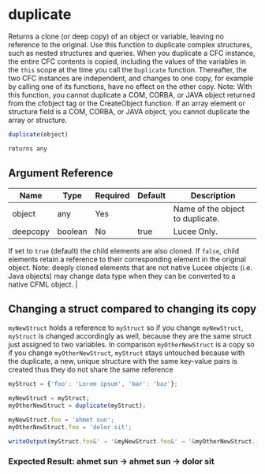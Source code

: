 # duplicate

Returns a clone (or deep copy) of an object or variable, leaving no reference to the original. Use this function to duplicate complex structures, such as nested structures and queries. When you duplicate a CFC instance, the entire CFC contents is copied, including the values of the variables in the `this` scope at the time you call the `Duplicate` function. Thereafter, the two CFC instances are independent, and changes to one copy, for example by calling one of its functions, have no effect on the other copy. Note: With this function, you cannot duplicate a COM, CORBA, or JAVA object returned from the cfobject tag or the CreateObject function. If an array element or structure field is a COM, CORBA, or JAVA object, you cannot duplicate the array or structure.

```javascript
duplicate(object)
```

```javascript
returns any
```

## Argument Reference

| Name | Type | Required | Default | Description |
| --- | --- | --- | --- | --- |
| object | any | Yes |  | Name of the object to duplicate. |
| deepcopy | boolean | No | true | Lucee Only. If set to `true` (default) the child elements are also cloned. If `false`, child elements retain a reference to their corresponding element in the original object. Note: deeply cloned elements that are not native Lucee objects (i.e. Java objects) may change data type when they can be converted to a native CFML object. |

## Changing a struct compared to changing its copy

`myNewStruct` holds a reference to `myStruct` so if you change `myNewStruct`, `myStruct` is changed accordingly as well, because they are the same struct just assigned to two variables.
In comparison `myOtherNewStruct` is a copy so if you change `myOtherNewStruct`, `myStruct` stays untouched because with the duplicate, a new, unique structure with the same key-value pairs is created thus they do not share the same reference

```javascript
myStruct = {'foo': 'Lorem ipsum', 'bar': 'baz'};

myNewStruct = myStruct;
myOtherNewStruct = duplicate(myStruct);

myNewStruct.foo = 'ahmet sun';
myOtherNewStruct.foo = 'dolor sit';

writeOutput(myStruct.foo&' → '&myNewStruct.foo&' → '&myOtherNewStruct.foo);
```

### Expected Result: ahmet sun → ahmet sun → dolor sit
